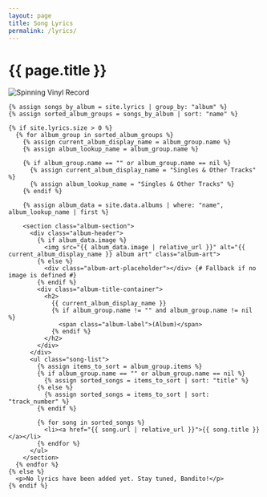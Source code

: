 ```yaml
---
layout: page
title: Song Lyrics
permalink: /lyrics/
---
```


<div class="content-container">
  <main class="main-content lyrics-listing">
    <div class="lyrics-listing-header">
      <h1>{{ page.title }}</h1>
      <div class="vinyl-decoration">
        <img src="{{ '/assets/images/vinyl-record.png' | relative_url }}" alt="Spinning Vinyl Record">
      </div>
    </div>

    {% assign songs_by_album = site.lyrics | group_by: "album" %}
    {% assign sorted_album_groups = songs_by_album | sort: "name" %}

    {% if site.lyrics.size > 0 %}
      {% for album_group in sorted_album_groups %}
        {% assign current_album_display_name = album_group.name %}
        {% assign album_lookup_name = album_group.name %}

        {% if album_group.name == "" or album_group.name == nil %}
          {% assign current_album_display_name = "Singles & Other Tracks" %}
          {% assign album_lookup_name = "Singles & Other Tracks" %}
        {% endif %}

        {% assign album_data = site.data.albums | where: "name", album_lookup_name | first %}

        <section class="album-section">
          <div class="album-header">
            {% if album_data.image %}
              <img src="{{ album_data.image | relative_url }}" alt="{{ current_album_display_name }} album art" class="album-art">
            {% else %}
              <div class="album-art-placeholder"></div> {# Fallback if no image is defined #}
            {% endif %}
            <div class="album-title-container">
              <h2>
                {{ current_album_display_name }}
                {% if album_group.name != "" and album_group.name != nil %}
                  <span class="album-label">(Album)</span>
                {% endif %}
              </h2>
            </div>
          </div>
          <ul class="song-list">
            {% assign items_to_sort = album_group.items %}
            {% if album_group.name == "" or album_group.name == nil %}
              {% assign sorted_songs = items_to_sort | sort: "title" %}
            {% else %}
              {% assign sorted_songs = items_to_sort | sort: "track_number" %}
            {% endif %}

            {% for song in sorted_songs %}
              <li><a href="{{ song.url | relative_url }}">{{ song.title }}</a></li>
            {% endfor %}
          </ul>
        </section>
      {% endfor %}
    {% else %}
      <p>No lyrics have been added yet. Stay tuned, Bandito!</p>
    {% endif %}
  </main>
</div>